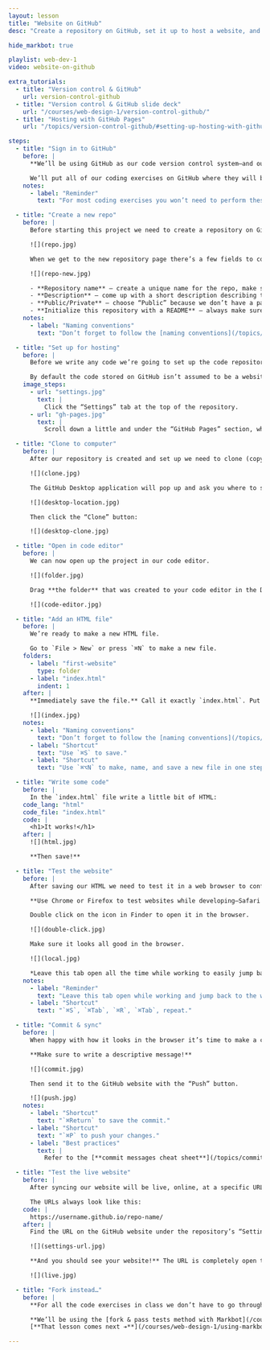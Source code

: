```yaml
---
layout: lesson
title: "Website on GitHub"
desc: "Create a repository on GitHub, set it up to host a website, and launch a single page site."

hide_markbot: true

playlist: web-dev-1
video: website-on-github

extra_tutorials:
  - title: "Version control & GitHub"
    url: version-control-github
  - title: "Version control & GitHub slide deck"
    url: "/courses/web-design-1/version-control-github/"
  - title: "Hosting with GitHub Pages"
    url: "/topics/version-control-github/#setting-up-hosting-with-github-pages"

steps:
  - title: "Sign in to GitHub"
    before: |
      **We’ll be using GitHub as our code version control system—and our web host.**

      We’ll put all of our coding exercises on GitHub where they will be live websites visible to anybody.
    notes:
      - label: "Reminder"
        text: "For most coding exercises you won’t need to perform these steps, you’ll be using [Markbot](/courses/web-design-1/using-markbot/) to hand in all your work."

  - title: "Create a new repo"
    before: |
      Before starting this project we need to create a repository on GitHub. The repository will hold all of our website code, all the history of our project, and be our host.

      ![](repo.jpg)

      When we get to the new repository page there’s a few fields to complete.

      ![](repo-new.jpg)

      - **Repository name** — create a unique name for the repo, make sure it follows the [naming conventions](/topics/naming-paths-cheat-sheet/#naming-conventions).
      - **Description** — come up with a short description describing the purpose of the project.
      - **Public/Private** — choose “Public” because we don’t have a paid accounts.
      - **Initialize this repository with a README** — always make sure this is enabled.
    notes:
      - label: "Naming conventions"
        text: "Don’t forget to follow the [naming conventions](/topics/naming-paths-cheat-sheet/#naming-conventions)."

  - title: "Set up for hosting"
    before: |
      Before we write any code we’re going to set up the code repository so it’s a live, hosted website.

      By default the code stored on GitHub isn’t assumed to be a website—any code can be store on the service. We need to opt-into the free website hosting that GitHub provides, named GitHub Pages.
    image_steps:
      - url: "settings.jpg"
        text: |
          Click the “Settings” tab at the top of the repository.
      - url: "gh-pages.jpg"
        text: |
          Scroll down a little and under the “GitHub Pages” section, where it says “None”, select “master branch”. **The change will automatically save.**

  - title: "Clone to computer"
    before: |
      After our repository is created and set up we need to clone (copy) it to our computer by pressing the “Clone to desktop” button.

      ![](clone.jpg)

      The GitHub Desktop application will pop up and ask you where to save the repository. Put it into your `web-design` folder—**you don’t have to make a folder specifically for this repo, the app will make it for you.**

      ![](desktop-location.jpg)

      Then click the “Clone” button:

      ![](desktop-clone.jpg)

  - title: "Open in code editor"
    before: |
      We can now open up the project in our code editor.

      ![](folder.jpg)

      Drag **the folder** that was created to your code editor in the Dock.

      ![](code-editor.jpg)

  - title: "Add an HTML file"
    before: |
      We’re ready to make a new HTML file.

      Go to `File > New` or press `⌘N` to make a new file.
    folders:
      - label: "first-website"
        type: folder
      - label: "index.html"
        indent: 1
    after: |
      **Immediately save the file.** Call it exactly `index.html`. Put it into the `first-website` folder.

      ![](index.jpg)
    notes:
      - label: "Naming conventions"
        text: "Don’t forget to follow the [naming conventions](/topics/naming-paths-cheat-sheet/#naming-conventions)."
      - label: "Shortcut"
        text: "Use `⌘S` to save."
      - label: "Shortcut"
        text: "Use `⌘⌥N` to make, name, and save a new file in one step. Only works when a folder is open in your code editor."

  - title: "Write some code"
    before: |
      In the `index.html` file write a little bit of HTML:
    code_lang: "html"
    code_file: "index.html"
    code: |
      <h1>It works!</h1>
    after: |
      ![](html.jpg)

      **Then save!**

  - title: "Test the website"
    before: |
      After saving our HTML we need to test it in a web browser to confirm it works.

      **Use Chrome or Firefox to test websites while developing—Safari isn’t good enough.**

      Double click on the icon in Finder to open it in the browser.

      ![](double-click.jpg)

      Make sure it looks all good in the browser.

      ![](local.jpg)

      *Leave this tab open all the time while working to easily jump back and forth.*
    notes:
      - label: "Reminder"
        text: "Leave this tab open while working and jump back to the window with `⌘Tab` when you want to test—press `⌘R` to refresh the browser."
      - label: "Shortcut"
        text: "`⌘S`, `⌘Tab`, `⌘R`, `⌘Tab`, repeat."

  - title: "Commit & sync"
    before: |
      When happy with how it looks in the browser it’s time to make a commit to save the state of our code.

      **Make sure to write a descriptive message!**

      ![](commit.jpg)

      Then send it to the GitHub website with the “Push” button.

      ![](push.jpg)
    notes:
      - label: "Shortcut"
        text: "`⌘Return` to save the commit."
      - label: "Shortcut"
        text: "`⌘P` to push your changes."
      - label: "Best practices"
        text: |
          Refer to the [**commit messages cheat sheet**](/topics/commit-message-cheat-sheet/) for the commit best practices.

  - title: "Test the live website"
    before: |
      After syncing our website will be live, online, at a specific URL.

      The URLs always look like this:
    code: |
      https://username.github.io/repo-name/
    after: |
      Find the URL on the GitHub website under the repository’s “Settings” tab.

      ![](settings-url.jpg)

      **And you should see your website!** The URL is completely open to anyone in the world.

      ![](live.jpg)

  - title: "Fork instead…"
    before: |
      **For all the code exercises in class we don’t have to go through the process of setting up for hosting—the assignments are all ready.**

      **We’ll be using the [fork & pass tests method with Markbot](/courses/web-design-1/using-markbot/) to hand in all work.**
      [**That lesson comes next ➔**](/courses/web-design-1/using-markbot/)

---
```

